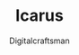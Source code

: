 ---
title: "Icarus"
github: https://github.com/digitalcraftsman/hugo-icarus-theme
demo: https://themes.gohugo.io/theme/hugo-icarus/
author: Digitalcraftsman
ssg:
  - Hugo
cms:
  - No Cms
---